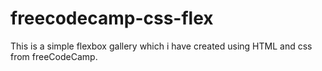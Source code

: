 # freecodecamp-css-flex
This is a simple flexbox gallery which i have created using HTML and css from freeCodeCamp.
